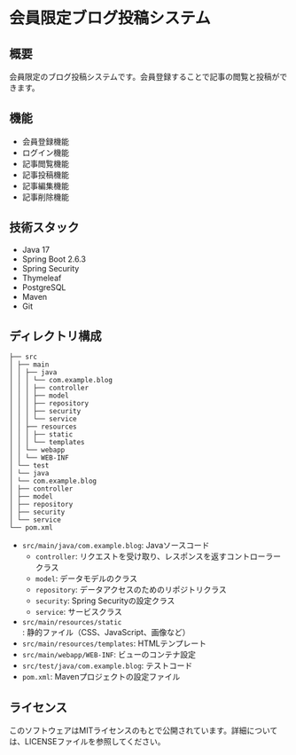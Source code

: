 # 会員限定ブログ投稿システム

## 概要

会員限定のブログ投稿システムです。会員登録することで記事の閲覧と投稿ができます。

## 機能

- 会員登録機能
- ログイン機能
- 記事閲覧機能
- 記事投稿機能
- 記事編集機能
- 記事削除機能

## 技術スタック

- Java 17
- Spring Boot 2.6.3
- Spring Security
- Thymeleaf
- PostgreSQL
- Maven
- Git

## ディレクトリ構成
```
├── src
│ ├── main
│ │ ├── java
│ │ │ └── com.example.blog
│ │ │ ├── controller
│ │ │ ├── model
│ │ │ ├── repository
│ │ │ ├── security
│ │ │ └── service
│ │ ├── resources
│ │ │ ├── static
│ │ │ └── templates
│ │ └── webapp
│ │ └── WEB-INF
│ └── test
│ └── java
│ └── com.example.blog
│ ├── controller
│ ├── model
│ ├── repository
│ ├── security
│ └── service
└── pom.xml
```
- `src/main/java/com.example.blog`: Javaソースコード
  - `controller`: リクエストを受け取り、レスポンスを返すコントローラークラス
  - `model`: データモデルのクラス
  - `repository`: データアクセスのためのリポジトリクラス
  - `security`: Spring Securityの設定クラス
  - `service`: サービスクラス
- `src/main/resources/static`: 静的ファイル（CSS、JavaScript、画像など）
- `src/main/resources/templates`: HTMLテンプレート
- `src/main/webapp/WEB-INF`: ビューのコンテナ設定
- `src/test/java/com.example.blog`: テストコード
- `pom.xml`: Mavenプロジェクトの設定ファイル

## ライセンス

このソフトウェアはMITライセンスのもとで公開されています。詳細については、LICENSEファイルを参照してください。
